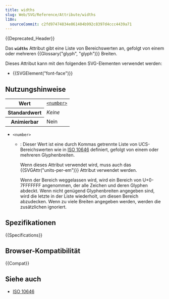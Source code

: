 ```yaml
---
title: widths
slug: Web/SVG/Reference/Attribute/widths
l10n:
  sourceCommit: c2fd97474834e061404b992c8397d4ccc4439a71
---
```


{{Deprecated_Header}}

Das **`widths`** Attribut gibt eine Liste von Bereichswerten an, gefolgt von einem oder mehreren {{Glossary("glyph", "glyph")}} Breiten.

Dieses Attribut kann mit den folgenden SVG-Elementen verwendet werden:

- {{SVGElement("font-face")}}

## Nutzungshinweise

<table class="properties">
  <tbody>
    <tr>
      <th scope="row">Wert</th>
      <td>
        <code
          ><a href="/de/docs/Web/SVG/Guides/Content_type#number"
            >&#x3C;number></a
          ></code
        >
      </td>
    </tr>
    <tr>
      <th scope="row">Standardwert</th>
      <td><em>Keine</em></td>
    </tr>
    <tr>
      <th scope="row">Animierbar</th>
      <td>Nein</td>
    </tr>
  </tbody>
</table>

- `<number>`

  - : Dieser Wert ist eine durch Kommas getrennte Liste von UCS-Bereichswerten wie in [ISO 10646](https://www.iso.org/standard/29819.html) definiert, gefolgt von einem oder mehreren Glyphenbreiten.

    Wenn dieses Attribut verwendet wird, muss auch das {{SVGAttr("units-per-em")}} Attribut verwendet werden.

    Wenn der Bereich weggelassen wird, wird ein Bereich von U+0-7FFFFFFF angenommen, der alle Zeichen und deren Glyphen abdeckt. Wenn nicht genügend Glyphenbreiten angegeben sind, wird die letzte in der Liste wiederholt, um diesen Bereich abzudecken. Wenn zu viele Breiten angegeben werden, werden die zusätzlichen ignoriert.

## Spezifikationen

{{Specifications}}

## Browser-Kompatibilität

{{Compat}}

## Siehe auch

- [ISO 10646](https://www.iso.org/standard/29819.html)
